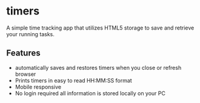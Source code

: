 # timers
A simple time tracking app that utilizes HTML5 storage to save and retrieve your running tasks.  

## Features
* automatically saves and restores timers when you close or refresh browser
* Prints timers in easy to read HH:MM:SS format
* Mobile responsive
* No login required all information is stored locally on your PC
